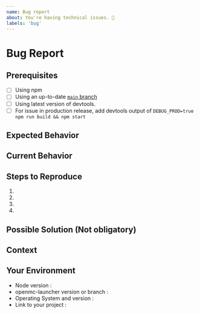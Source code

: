 ```yaml
---
name: Bug report
about: You're having technical issues. 🐞
labels: 'bug'
---
```


# Bug Report

<!-- Please use the following issue template or your issue will be closed -->

## Prerequisites

<!-- If the following boxes are not ALL checked, your issue is likely to be closed -->

- [ ] Using npm
- [ ] Using an up-to-date [`main` branch](https://github.com/sammwyy/openmc/tree/main)
- [ ] Using latest version of devtools.
- [ ] For issue in production release, add devtools output of `DEBUG_PROD=true npm run build && npm start`

## Expected Behavior

<!--- What should have happened? -->

## Current Behavior

<!--- What went wrong? -->

## Steps to Reproduce

<!-- Add relevant code and/or a live example -->
<!-- Add stack traces -->

1.

2.

3.

4.

## Possible Solution (Not obligatory)

<!--- Suggest a reason for the bug or how to fix it. -->

## Context

<!--- How has this issue affected you? What are you trying to accomplish? -->
<!--- Providing context helps us come up with a solution that is most useful in the real world -->

## Your Environment

<!--- Include as many relevant details about the environment you experienced the bug in -->

- Node version :
- openmc-launcher version or branch :
- Operating System and version :
- Link to your project :

<!---
❗️❗️ Also, please consider donating (https://patreon.com/sammwy) ❗️❗️

Donations will ensure the following:

🔨 Long term maintenance of the project
🛣 Progress on the roadmap
🐛 Quick responses to bug reports and help requests
 -->
